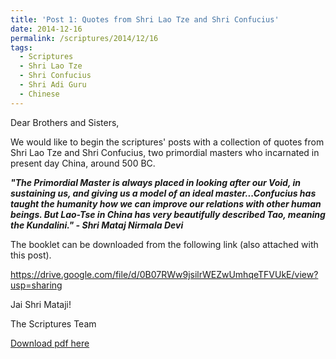 ```yaml
---
title: 'Post 1: Quotes from Shri Lao Tze and Shri Confucius'
date: 2014-12-16
permalink: /scriptures/2014/12/16
tags:
  - Scriptures
  - Shri Lao Tze
  - Shri Confucius
  - Shri Adi Guru
  - Chinese
---
```


Dear Brothers and Sisters,  

We would like to begin the scriptures' posts with a collection of quotes from Shri Lao Tze and Shri Confucius, two primordial masters who incarnated in present day China, around 500 BC.  

***"The Primordial Master is always placed in looking after our Void, in sustaining us, and giving us a model of an ideal master...Confucius has taught the humanity how we can improve our relations with other human beings. But Lao-Tse in China has very beautifully described Tao, meaning the Kundalini." - Shri Mataj Nirmala Devi***

The booklet can be downloaded from the following link (also attached with this post).

<a href="https://drive.google.com/file/d/0B07RWw9jsilrWEZwUmhqeTFVUkE/view?usp=sharing">https://drive.google.com/file/d/0B07RWw9jsilrWEZwUmhqeTFVUkE/view?usp=sharing</a>

Jai Shri Mataji!

The Scriptures Team

[Download pdf here](http://seven-teams.github.io/files/ShriLaoTseConfucius.pdf)